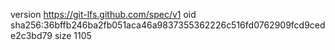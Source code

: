 version https://git-lfs.github.com/spec/v1
oid sha256:36bffb246ba2fb051aca46a9837355362226c516fd0762909fcd9cede2c3bd79
size 1105
